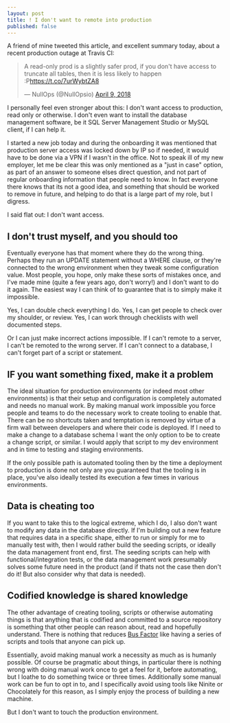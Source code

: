 ```yaml
---
layout: post
title: ! I don't want to remote into production
published: false
---
```


A friend of mine tweeted this article, and excellent summary today, about a recent production outage at Travis CI:

<blockquote class="twitter-tweet" data-lang="en"><p lang="en" dir="ltr">A read-only prod is a slightly safer prod, if you don&#39;t have access to truncate all tables, then it is less likely to happen :P<a href="https://t.co/7urWybtZA8">https://t.co/7urWybtZA8</a></p>&mdash; NullOps (@NullOpsio) <a href="https://twitter.com/NullOpsio/status/983237339634810880?ref_src=twsrc%5Etfw">April 9, 2018</a></blockquote>
<script async src="https://platform.twitter.com/widgets.js" charset="utf-8"></script>

I personally feel even stronger about this: I don't want access to production, read only or otherwise. I don't even want to install the database management software, be it SQL Server Management Studio or MySQL client, if I can help it.

I started a new job today and during the onboarding it was mentioned that production server access was locked down by IP so if needed, it would have to be done via a VPN if I wasn't in the office. Not to speak ill of my new employer, let me be clear this was only mentioned as a "just in case" option, as part of an answer to someone elses direct question, and not part of regular onboarding information that people need to know. In fact everyone there knows that its not a good idea, and something that should be worked to remove in future, and helping to do that is a large part of my role, but I digress.

I said flat out: I don't want access.

## I don't trust myself, and you should too

Eventually everyone has that moment where they do the wrong thing. Perhaps they run an UPDATE statement without a WHERE clause, or they're connected to the wrong environment when they tweak some configuration value. Most people, you hope, only make these sorts of mistakes once, and I've made mine (quite a few years ago, don't worry!) and I don't want to do it again. The easiest way I can think of to guarantee that is to simply make it impossible.

Yes, I can double check everything I do.
Yes, I can get people to check over my shoulder, or review.
Yes, I can work through checklists with well documented steps.

Or I can just make incorrect actions impossible. If I can't remote to a server, I can't be remoted to the wrong server. If I can't connect to a database, I can't forget part of a script or statement. 

## IF you want something fixed, make it a problem

The ideal situation for production environments (or indeed most other environments) is that their setup and configuration is completely automated and needs no manual work. By making manual work impossible you force people and teams to do the necessary work to create tooling to enable that. There can be no shortcuts taken and temptation is removed by virtue of a firm wall between developers and where their code is deployed. If I need to make a change to a database schema I want the only option to be to create a change script, or similar. I would apply that script to my dev environment and in time to  testing and staging environments.

If the only possible path is automated tooling then by the time a deployment to production is done not only are you guaranteed that the tooling is in place, you've also ideally tested its execution a few times in various environments.

## Data is cheating too

If you want to take this to the logical extreme, which I do, I also don't want to modify any data in the database directly. If I'm building out a new feature that requires data in a specific shape, either to run or simply for me to manually test with, then I would rather build the seeding scripts, or ideally the data management front end, first. The seeding scripts can help with functional/integration tests, or the data management work presumably solves some future need in the product (and if thats not the case then don't do it! But also consider why that data is needed).

## Codified knowledge is shared knowledge

The other advantage of creating tooling, scripts or otherwise automating things is that anything that is codified and committed to a source repository is something that other people can reason about, read and hopefully understand. There is nothing that reduces [Bus Factor](https://en.wikipedia.org/wiki/Bus_factor) like having a series of scripts and tools that anyone can pick up.

Essentially, avoid making manual work a necessity as much as is humanly possible. Of course be pragmatic about things, in particular there is nothing wrong with doing manual work once to get a feel for it, before automating, but I loathe to do something twice or three times. Additionally some manual work can be fun to opt in to, and I specifically avoid using tools like Ninite or Chocolately for this reason, as I simply enjoy the process of building a new machine.

But I don't want to touch the production environment.